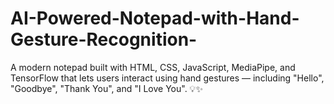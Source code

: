 # AI-Powered-Notepad-with-Hand-Gesture-Recognition-
A modern notepad built with HTML, CSS, JavaScript, MediaPipe, and TensorFlow that lets users interact using hand gestures — including "Hello", "Goodbye", "Thank You", and "I Love You". 💡✨
